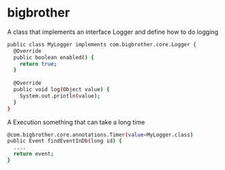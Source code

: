 bigbrother
==========

A class that implements an interface Logger and define how to do logging


```sh
public class MyLogger implements com.bigbrother.core.Logger {
  @Override
  public boolean enabled() {
    return true;
  }
  
  @Override
  public void log(Object value) {
    System.out.println(value);
  }
}
```

A Execution something that can take a long time


```sh
@com.bigbrother.core.annotations.Timer(value=MyLogger.class)
public Event findEventInDb(long id) {
  ....
  return event;
}
```



